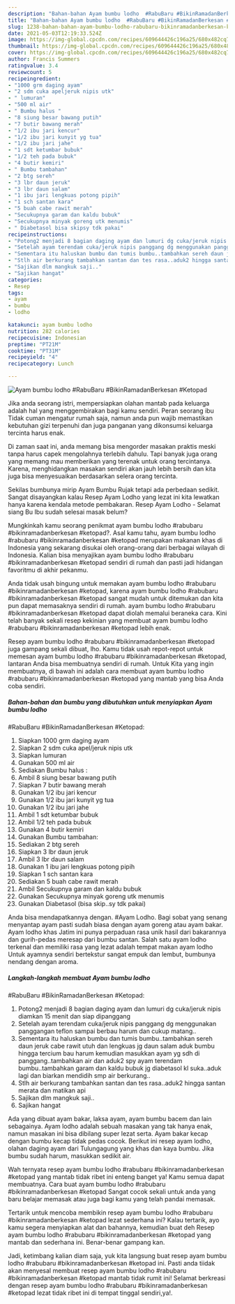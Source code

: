 ```yaml
---
description: "Bahan-bahan Ayam bumbu lodho  #RabuBaru #BikinRamadanBerkesan #Ketopad yang enak Untuk Jualan"
title: "Bahan-bahan Ayam bumbu lodho  #RabuBaru #BikinRamadanBerkesan #Ketopad yang enak Untuk Jualan"
slug: 1238-bahan-bahan-ayam-bumbu-lodho-rabubaru-bikinramadanberkesan-ketopad-yang-enak-untuk-jualan
date: 2021-05-03T12:19:33.524Z
image: https://img-global.cpcdn.com/recipes/609644426c196a25/680x482cq70/ayam-bumbu-lodho-rabubaru-bikinramadanberkesan-ketopad-foto-resep-utama.jpg
thumbnail: https://img-global.cpcdn.com/recipes/609644426c196a25/680x482cq70/ayam-bumbu-lodho-rabubaru-bikinramadanberkesan-ketopad-foto-resep-utama.jpg
cover: https://img-global.cpcdn.com/recipes/609644426c196a25/680x482cq70/ayam-bumbu-lodho-rabubaru-bikinramadanberkesan-ketopad-foto-resep-utama.jpg
author: Francis Summers
ratingvalue: 3.4
reviewcount: 5
recipeingredient:
- "1000 grm daging ayam"
- "2 sdm cuka apeljeruk nipis utk"
- " lumuran"
- "500 ml air"
- " Bumbu halus "
- "8 siung besar bawang putih"
- "7 butir bawang merah"
- "1/2 ibu jari kencur"
- "1/2 ibu jari kunyit yg tua"
- "1/2 ibu jari jahe"
- "1 sdt ketumbar bubuk"
- "1/2 teh pada bubuk"
- "4 butir kemiri"
- " Bumbu tambahan"
- "2 btg sereh"
- "3 lbr daun jeruk"
- "3 lbr daun salam"
- "1 ibu jari lengkuas potong pipih"
- "1 sch santan kara"
- "5 buah cabe rawit merah"
- "Secukupnya garam dan kaldu bubuk"
- "Secukupnya minyak goreng utk menumis"
- " Diabetasol bisa skipsy tdk pakai"
recipeinstructions:
- "Potong2 menjadi 8 bagian daging ayam dan lumuri dg cuka/jeruk nipis diamkan 15 menit dan siap dipanggang"
- "Setelah ayam terendam cuka/jeruk nipis panggang dg menggunakan panggangan teflon sampai berbau harum dan cukup matang.."
- "Sementara itu haluskan bumbu dan tumis bumbu..tambahkan sereh daun jeruk cabe rawit utuh dan lengkuas jg daun salam aduk bumbu hingga tercium bau harum kemudian masukkan ayam yg sdh di panggang..tambahkan air dan aduk2 spy ayam terendam bumbu..tambahkan garam dan kaldu bubuk jg diabetasol kl suka..aduk lagi dan biarkan mendidih smp air berkurang.."
- "Stlh air berkurang tambahkan santan dan tes rasa..aduk2 hingga santan merata dan matikan api"
- "Sajikan dlm mangkuk saji.."
- "Sajikan hangat"
categories:
- Resep
tags:
- ayam
- bumbu
- lodho

katakunci: ayam bumbu lodho 
nutrition: 282 calories
recipecuisine: Indonesian
preptime: "PT21M"
cooktime: "PT31M"
recipeyield: "4"
recipecategory: Lunch

---
```



![Ayam bumbu lodho 
#RabuBaru
#BikinRamadanBerkesan
#Ketopad](https://img-global.cpcdn.com/recipes/609644426c196a25/680x482cq70/ayam-bumbu-lodho-rabubaru-bikinramadanberkesan-ketopad-foto-resep-utama.jpg)

Jika anda seorang istri, mempersiapkan olahan mantab pada keluarga adalah hal yang menggembirakan bagi kamu sendiri. Peran seorang ibu Tidak cuman mengatur rumah saja, namun anda pun wajib memastikan kebutuhan gizi terpenuhi dan juga panganan yang dikonsumsi keluarga tercinta harus enak.

Di zaman  saat ini, anda memang bisa mengorder masakan praktis meski tanpa harus capek mengolahnya terlebih dahulu. Tapi banyak juga orang yang memang mau memberikan yang terenak untuk orang tercintanya. Karena, menghidangkan masakan sendiri akan jauh lebih bersih dan kita juga bisa menyesuaikan berdasarkan selera orang tercinta. 

Sekilas bumbunya mirip Ayam Bumbu Rujak tetapi ada perbedaan sedikit. Sangat disayangkan kalau Resep Ayam Lodho yang lezat ini kita lewatkan hanya karena kendala metode pembakaran. Resep Ayam Lodho - Selamat siang Bu Ibu sudah selesai masak belum?

Mungkinkah kamu seorang penikmat ayam bumbu lodho 
#rabubaru
#bikinramadanberkesan
#ketopad?. Asal kamu tahu, ayam bumbu lodho 
#rabubaru
#bikinramadanberkesan
#ketopad merupakan makanan khas di Indonesia yang sekarang disukai oleh orang-orang dari berbagai wilayah di Indonesia. Kalian bisa menyajikan ayam bumbu lodho 
#rabubaru
#bikinramadanberkesan
#ketopad sendiri di rumah dan pasti jadi hidangan favoritmu di akhir pekanmu.

Anda tidak usah bingung untuk memakan ayam bumbu lodho 
#rabubaru
#bikinramadanberkesan
#ketopad, karena ayam bumbu lodho 
#rabubaru
#bikinramadanberkesan
#ketopad sangat mudah untuk ditemukan dan kita pun dapat memasaknya sendiri di rumah. ayam bumbu lodho 
#rabubaru
#bikinramadanberkesan
#ketopad dapat diolah memalui beraneka cara. Kini telah banyak sekali resep kekinian yang membuat ayam bumbu lodho 
#rabubaru
#bikinramadanberkesan
#ketopad lebih enak.

Resep ayam bumbu lodho 
#rabubaru
#bikinramadanberkesan
#ketopad juga gampang sekali dibuat, lho. Kamu tidak usah repot-repot untuk memesan ayam bumbu lodho 
#rabubaru
#bikinramadanberkesan
#ketopad, lantaran Anda bisa membuatnya sendiri di rumah. Untuk Kita yang ingin membuatnya, di bawah ini adalah cara membuat ayam bumbu lodho 
#rabubaru
#bikinramadanberkesan
#ketopad yang mantab yang bisa Anda coba sendiri.

<!--inarticleads1-->

##### Bahan-bahan dan bumbu yang dibutuhkan untuk menyiapkan Ayam bumbu lodho 
#RabuBaru
#BikinRamadanBerkesan
#Ketopad:

1. Siapkan 1000 grm daging ayam
1. Siapkan 2 sdm cuka apel/jeruk nipis utk
1. Siapkan  lumuran
1. Gunakan 500 ml air
1. Sediakan  Bumbu halus :
1. Ambil 8 siung besar bawang putih
1. Siapkan 7 butir bawang merah
1. Gunakan 1/2 ibu jari kencur
1. Gunakan 1/2 ibu jari kunyit yg tua
1. Gunakan 1/2 ibu jari jahe
1. Ambil 1 sdt ketumbar bubuk
1. Ambil 1/2 teh pada bubuk
1. Gunakan 4 butir kemiri
1. Gunakan  Bumbu tambahan:
1. Sediakan 2 btg sereh
1. Siapkan 3 lbr daun jeruk
1. Ambil 3 lbr daun salam
1. Gunakan 1 ibu jari lengkuas potong pipih
1. Siapkan 1 sch santan kara
1. Sediakan 5 buah cabe rawit merah
1. Ambil Secukupnya garam dan kaldu bubuk
1. Gunakan Secukupnya minyak goreng utk menumis
1. Gunakan  Diabetasol (bisa skip..sy tdk pakai)


Anda bisa mendapatkannya dengan. #Ayam Lodho. Bagi sobat yang senang menyantap ayam pasti sudah biasa dengan ayam goreng atau ayam bakar. Ayam lodho khas Jatim ini punya perpaduan rasa unik hasil dari bakarannya dan gurih-pedas meresap dari bumbu santan. Salah satu ayam lodho terkenal dan memiliki rasa yang lezat adalah tempat makan ayam lodho Untuk ayamnya sendiri bertekstur sangat empuk dan lembut, bumbunya nendang dengan aroma. 

<!--inarticleads2-->

##### Langkah-langkah membuat Ayam bumbu lodho 
#RabuBaru
#BikinRamadanBerkesan
#Ketopad:

1. Potong2 menjadi 8 bagian daging ayam dan lumuri dg cuka/jeruk nipis diamkan 15 menit dan siap dipanggang
1. Setelah ayam terendam cuka/jeruk nipis panggang dg menggunakan panggangan teflon sampai berbau harum dan cukup matang..
1. Sementara itu haluskan bumbu dan tumis bumbu..tambahkan sereh daun jeruk cabe rawit utuh dan lengkuas jg daun salam aduk bumbu hingga tercium bau harum kemudian masukkan ayam yg sdh di panggang..tambahkan air dan aduk2 spy ayam terendam bumbu..tambahkan garam dan kaldu bubuk jg diabetasol kl suka..aduk lagi dan biarkan mendidih smp air berkurang..
1. Stlh air berkurang tambahkan santan dan tes rasa..aduk2 hingga santan merata dan matikan api
1. Sajikan dlm mangkuk saji..
1. Sajikan hangat


Ada yang dibuat ayam bakar, laksa ayam, ayam bumbu bacem dan lain sebagainya. Ayam lodho adalah sebuah masakan yang tak hanya enak, namun masakan ini bisa dibilang super lezat serta. Ayam bakar kecap dengan bumbu kecap tidak pedas cocok. Berikut ini resep ayam lodho, olahan daging ayam dari Tulungagung yang khas dan kaya bumbu. Jika bumbu sudah harum, masukkan sedikit air. 

Wah ternyata resep ayam bumbu lodho 
#rabubaru
#bikinramadanberkesan
#ketopad yang mantab tidak ribet ini enteng banget ya! Kamu semua dapat membuatnya. Cara buat ayam bumbu lodho 
#rabubaru
#bikinramadanberkesan
#ketopad Sangat cocok sekali untuk anda yang baru belajar memasak atau juga bagi kamu yang telah pandai memasak.

Tertarik untuk mencoba membikin resep ayam bumbu lodho 
#rabubaru
#bikinramadanberkesan
#ketopad lezat sederhana ini? Kalau tertarik, ayo kamu segera menyiapkan alat dan bahannya, kemudian buat deh Resep ayam bumbu lodho 
#rabubaru
#bikinramadanberkesan
#ketopad yang mantab dan sederhana ini. Benar-benar gampang kan. 

Jadi, ketimbang kalian diam saja, yuk kita langsung buat resep ayam bumbu lodho 
#rabubaru
#bikinramadanberkesan
#ketopad ini. Pasti anda tiidak akan menyesal membuat resep ayam bumbu lodho 
#rabubaru
#bikinramadanberkesan
#ketopad mantab tidak rumit ini! Selamat berkreasi dengan resep ayam bumbu lodho 
#rabubaru
#bikinramadanberkesan
#ketopad lezat tidak ribet ini di tempat tinggal sendiri,ya!.

